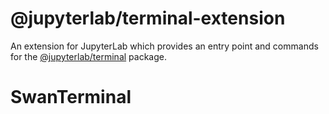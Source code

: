 # @jupyterlab/terminal-extension

An extension for JupyterLab which provides an entry point and commands for the [@jupyterlab/terminal](../terminal) package.
# SwanTerminal
